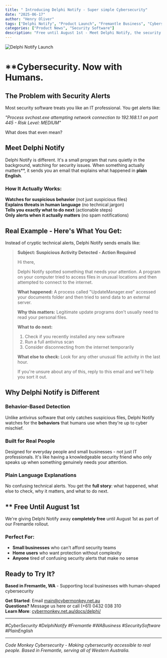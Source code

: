 ```yaml
---
title: " Introducing Delphi Notify - Super simple Cybersecurity"
date: "2025-06-17"
author: "Henry Oliver"
tags: ["Delphi Notify", "Product Launch", "Fremantle Business", "Cybersecurity Software"]
categories: ["Product News", "Security Software"]
description: "Free until August 1st - Meet Delphi Notify, the security monitoring tool that explains threats in plain English instead of confusing technical alerts."
---
```


![Delphi Notify Launch](/images/oh_the_hacks_web.jpg)

# **Cybersecurity. Now with Humans. 

## The Problem with Security Alerts

Most security software treats you like an IT professional. You get alerts like:

*"Process svchost.exe attempting network connection to 192.168.1.1 on port 445 - Risk Level: MEDIUM"*

What does that even mean? 

## Meet Delphi Notify 

Delphi Notify is different. It's a small program that runs quietly in the background, watching for security issues. When something actually matters**, it sends you an email that explains what happened in **plain English**.

### **How It Actually Works:**

 **Watches for suspicious behavior** (not just suspicious files)  
 **Explains threats in human language** (no technical jargon)  
 **Tells you exactly what to do next** (actionable steps)  
 **Only alerts when it actually matters** (no spam notifications)

## **Real Example - Here's What You Get:** 

Instead of cryptic technical alerts, Delphi Notify sends emails like:

> **Subject: Suspicious Activity Detected - Action Required**
> 
> Hi there,  
> 
> Delphi Notify spotted something that needs your attention. A program on your computer tried to access files in unusual locations and then attempted to connect to the internet.
> 
> **What happened:** A process called "UpdateManager.exe" accessed your documents folder and then tried to send data to an external server.
> 
> **Why this matters:** Legitimate update programs don't usually need to read your personal files.
> 
> **What to do next:**
> 1. Check if you recently installed any new software
> 2. Run a full antivirus scan
> 3. Consider disconnecting from the internet temporarily
> 
> **What else to check:** Look for any other unusual file activity in the last hour.
> 
> If you're unsure about any of this, reply to this email and we'll help you sort it out.

## Why Delphi Notify is Different 

### Behavior-Based Detection
Unlike antivirus software that only catches suspicious files, Delphi Notify watches for the **behaviors** that humans use when they're up to cyber mischief.

### Built for Real People
Designed for everyday people and small businesses - not just IT professionals. It's like having a knowledgeable security friend who only speaks up when something genuinely needs your attention.

### Plain Language Explanations
No confusing technical alerts. You get the **full story**: what happened, what else to check, why it matters, and what to do next.

## ** Free Until August 1st

We're giving Delphi Notify away **completely free** until August 1st as part of our Fremantle rollout.

### Perfect For:
- **Small businesses** who can't afford security teams
- **Home users** who want protection without complexity  
- **Anyone** tired of confusing security alerts that make no sense

## Ready to Try It? 

 **Based in Fremantle, WA** - Supporting local businesses with human-shaped cybersecurity

 **Get Started**: Email [main@cybermonkey.net.au](mailto:main@cybermonkey.net.au?subject=Delphi%20Notify%20Free%20Trial)  
 **Questions?** Message us here or call (+61) 0432 038 310  
 **Learn More**: [cybermonkey.net.au/docs/delphi/](https://cybermonkey.net.au/docs/delphi/)


---



*#CyberSecurity #DelphiNotify #Fremantle #WABusiness #SecuritySoftware #PlainEnglish*

---

*Code Monkey Cybersecurity - Making cybersecurity accessible to real people. Based in Fremantle, serving all of Western Australia.*